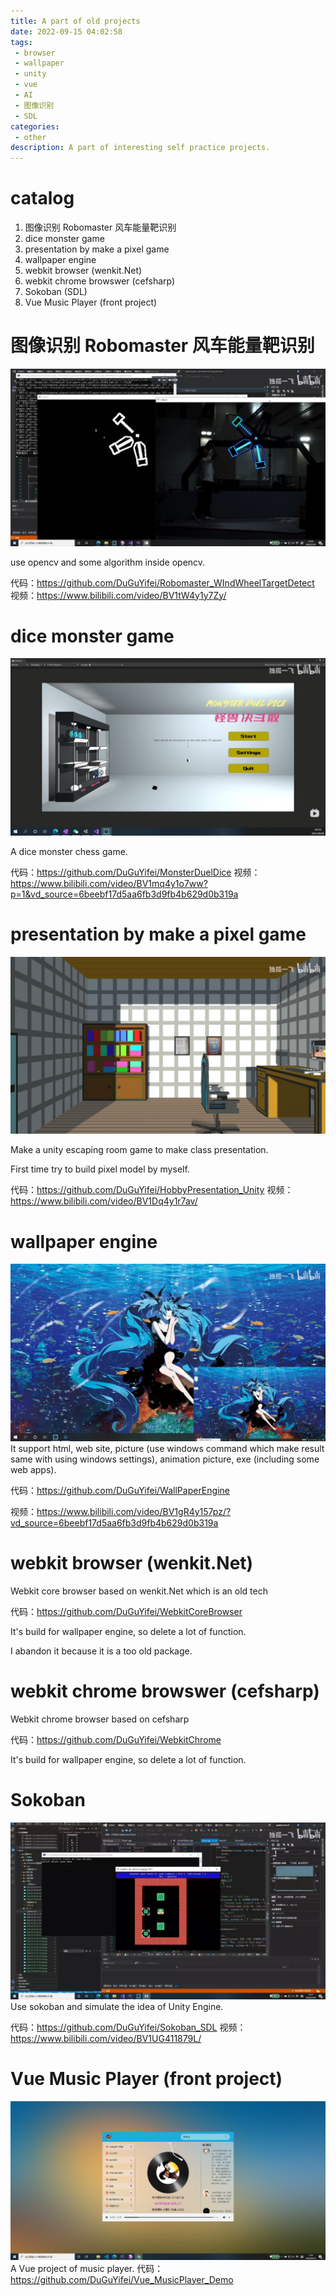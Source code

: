 ```yaml
---
title: A part of old projects
date: 2022-09-15 04:02:58
tags:
 - browser
 - wallpaper
 - unity
 - vue
 - AI
 - 图像识别
 - SDL
categories:
 - other
description: A part of interesting self practice projects.
---
```


# catalog
1. 图像识别 Robomaster 风车能量靶识别
2. dice monster game
3. presentation by make a pixel game
4. wallpaper engine
5. webkit browser (wenkit.Net)
6. webkit chrome browswer (cefsharp)
7. Sokoban (SDL)
8. Vue Music Player (front project)

# 图像识别 Robomaster 风车能量靶识别
![](A-part-of-old-projects/2022-09-15-04-26-13.png)

use opencv and some algorithm inside opencv.

代码：https://github.com/DuGuYifei/Robomaster_WIndWheelTargetDetect
视频：https://www.bilibili.com/video/BV1tW4y1y7Zy/

# dice monster game
![](A-part-of-old-projects/2022-09-15-04-23-33.png)

A dice monster chess game.

代码：https://github.com/DuGuYifei/MonsterDuelDice
视频：https://www.bilibili.com/video/BV1mq4y1o7ww?p=1&vd_source=6beebf17d5aa6fb3d9fb4b629d0b319a

# presentation by make a pixel game
![](A-part-of-old-projects/2022-09-15-04-20-56.png)

Make a unity escaping room game to make class presentation.

First time try to build pixel model by myself.

代码：https://github.com/DuGuYifei/HobbyPresentation_Unity
视频：https://www.bilibili.com/video/BV1Dq4y1r7av/

# wallpaper engine
![](A-part-of-old-projects/2022-09-15-04-14-54.png)
It support html, web site, picture (use windows command which make result same with using windows settings), animation picture, exe (including some web apps).

代码：https://github.com/DuGuYifei/WallPaperEngine

视频：https://www.bilibili.com/video/BV1gR4y157pz/?vd_source=6beebf17d5aa6fb3d9fb4b629d0b319a

# webkit browser (wenkit.Net)
Webkit core browser based on wenkit.Net which is an old tech

代码：https://github.com/DuGuYifei/WebkitCoreBrowser

It's build for wallpaper engine, so delete a lot of function. 

I abandon it because it is a too old package.

# webkit chrome browswer (cefsharp)
Webkit chrome browser based on cefsharp

代码：https://github.com/DuGuYifei/WebkitChrome

It's build for wallpaper engine, so delete a lot of function. 

# Sokoban
![](A-part-of-old-projects/2022-09-15-04-28-46.png)
Use sokoban and simulate the idea of Unity Engine.

代码：https://github.com/DuGuYifei/Sokoban_SDL
视频：https://www.bilibili.com/video/BV1UG411879L/

# Vue Music Player (front project)
![](A-part-of-old-projects/2022-09-15-05-15-04.png)
A Vue project of music player.
代码：https://github.com/DuGuYifei/Vue_MusicPlayer_Demo